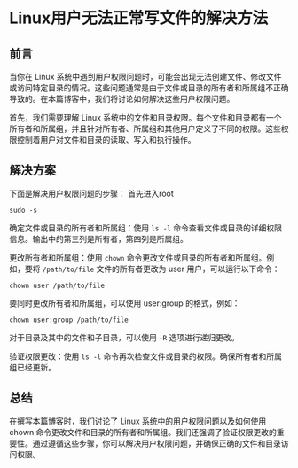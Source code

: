 # Linux用户无法正常写文件的解决方法
## 前言
当你在 Linux 系统中遇到用户权限问题时，可能会出现无法创建文件、修改文件或访问特定目录的情况。这些问题通常是由于文件或目录的所有者和所属组不正确导致的。在本篇博客中，我们将讨论如何解决这些用户权限问题。

首先，我们需要理解 Linux 系统中的文件和目录权限。每个文件和目录都有一个所有者和所属组，并且针对所有者、所属组和其他用户定义了不同的权限。这些权限控制着用户对文件和目录的读取、写入和执行操作。

## 解决方案
下面是解决用户权限问题的步骤：
首先进入root
```
sudo -s
```

确定文件或目录的所有者和所属组：使用 ``ls -l`` 命令查看文件或目录的详细权限信息。输出中的第三列是所有者，第四列是所属组。

更改所有者和所属组：使用 ``chown`` 命令更改文件或目录的所有者和所属组。例如，要将 ``/path/to/file`` 文件的所有者更改为 user 用户，可以运行以下命令：

```
chown user /path/to/file
```
要同时更改所有者和所属组，可以使用 user:group 的格式，例如：

```
chown user:group /path/to/file
```
对于目录及其中的文件和子目录，可以使用 ``-R`` 选项进行递归更改。

验证权限更改：使用 ``ls -l`` 命令再次检查文件或目录的权限。确保所有者和所属组已经更新。


## 总结

在撰写本篇博客时，我们讨论了 Linux 系统中的用户权限问题以及如何使用 chown 命令更改文件和目录的所有者和所属组。我们还强调了验证权限更改的重要性。通过遵循这些步骤，你可以解决用户权限问题，并确保正确的文件和目录访问权限。